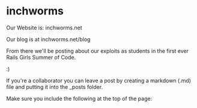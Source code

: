 inchworms
=========

Our Website is: inchworms.net

Our blog is at inchworms.net/blog

From there we'll be posting about our exploits as students in the first ever Rails Girls Summer of Code.

:)

If you're a collaborator you can leave a post by creating a markdown (.md) file and putting it into the _posts folder.

Make sure you include the following at the top of the page:

<!-- ---
title: [name of post]
layout: post
created_at: [DDD mmm dd yyyy] (eg: Sat Jun 15 2013)
permalink: /blog/[yyyy-mm-dd-name-of-post]
author: [Your name]
twitter: [your twitter handle]
--- -->


